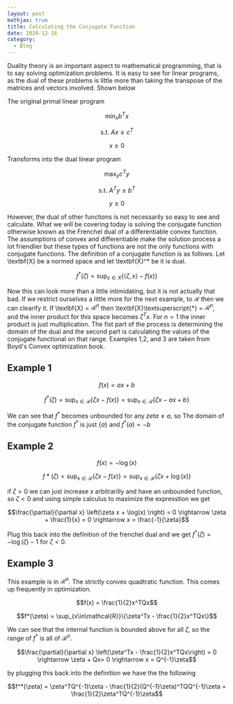 ```yaml
---
layout: post
mathjax: true
title: Calculating the Conjugate Function
date: 2020-12-16
category:
  - Blog
---
```


Duality theory is an important aspect to mathematical programming, that is to say solving optimization problems. It is easy to see for linear programs, as the dual of these problems is little more than taking the transpose of the matrices and vectors involved. Shown below

The original primal linear program

$$\min_{x} b^Tx$$

$$\text{s.t. } Ax \geq c^T$$

$$x\geq 0$$

Transforms into the dual linear program

$$\max_{y} c^Ty$$

$$\text{s.t. } A^Ty \leq b^T$$

$$y\geq 0$$

However, the dual of other functions is not necessarily so easy to see and calculate. What we will be covering today is solving the conjugate function otherwise known as the Frenchel dual of a differentiable convex function. The assumptions of convex and differentiable make the solution process a lot friendlier but these types of functions are not the only functions with conjugate functions. The definition of a conjugate function is as follows. Let \textbf{X} be a normed space and let \textbf{X}^* be it is dual.

$$f^*(\zeta) = \sup_{x\in X}\{\langle \zeta,x\rangle - f(x)\}$$

Now this can look more than a little intimidating, but it is not actually that bad. If we restrict ourselves a little more for the next example, to $\mathcal{R}$ then we can clearify it. If \textbf{X} = $\mathcal{R}^n$ then \textbf{X}\textsuperscript{*} = $\mathcal{R}^n$, and the inner product for this space becomes $\zeta^Tx$. For $n=1$ the inner product is just multiplication. The fist part of the process is determining the domain of the dual and the second part is calculating the values of the conjugate functional on that range. Examples 1,2, and 3 are taken from Boyd's Convex optimization book.

## Example 1

$$f(x) = ax+b$$

$$f^*(\zeta) = \sup_{x\in\mathcal{R}}\{\zeta x - f(x)\} = \sup_{x\in\mathcal{R}}\{\zeta x - ax+b\}$$

We can see that $f^*$ becomes unbounded for any $zeta\neq a$, so The domain of the conjugate function $f^*$ is just $\{a\}$ and $f^*(a) = -b$

## Example 2

$$f(x) = -\log(x)$$

$$f*(\zeta) = \sup_{x\in\mathcal{R}}\{\zeta x - f(x)\} = \sup_{x\in\mathcal{R}}\{\zeta x + \log(x)\}$$

if $\zeta > 0$ we can just increase $x$ arbitrarilly and have an unbounded function, so $\zeta<0$ and using simple calculus to maximize the expresstion we get

$$\frac{\partial}{\partial x} \left(\zeta x + \log(x) \right) = 0 \rightarrow \zeta + \frac{1}{x} = 0 \rightarrow x = \frac{-1}{\zeta}$$

Plug this back into the definition of the frenchel dual and we get $f^*(\zeta) = -\log(\zeta) - 1$ for $\zeta < 0$.

## Example 3
This example is in $\mathcal{R}^n$. The strictly convex quadtratic function. This comes up frequently in optimization.

$$f(x) = \frac{1}{2}x^TQx$$

$$f*(\zeta) = \sup_{x\in\mathcal{R}}\{\zeta^Tx - \frac{1}{2}x^TQx\}$$

We can see that the internal function is bounded above for all $\zeta$, so the range of $f^*$ is all of $\mathcal{R}^n$.

$$\frac{\partial}{\partial x} \left(\zeta^Tx - \frac{1}{2}x^TQx\right) = 0 \rightarrow \zeta + Qx= 0 \rightarrow x = Q^{-1}\zeta$$

by plugging this back into the definition we have the the following

$$f^*(\zeta) = \zeta^TQ^{-1}\zeta - \frac{1}{2}(Q^{-1}\zeta)^TQQ^{-1}\zeta = \frac{1}{2}\zeta^TQ^{-1}\zeta$$

